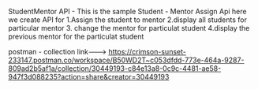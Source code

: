 StudentMentor API -
This is the sample Student - Mentor Assign Api 
here we create API for 
1.Assign the student to mentor
2.display all students for particular mentor
3. change the mentor for particulat student
4.display the previous mentor for the particulat student


postman - collection link--->
https://crimson-sunset-233147.postman.co/workspace/B50WD2T~c053dfdd-773e-464a-9287-809ad2b5af1a/collection/30449193-c84e13a8-0c9c-4481-ae58-947f3d088235?action=share&creator=30449193
